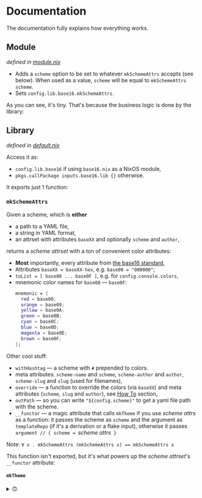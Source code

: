 # Documentation

The documentation fully explains how everything works.

## Module
_defined in [module.nix](module.nix)_

- Adds a `scheme` option to be set to whatever `mkSchemeAttrs` accepts (see below).
  When used as a value, `scheme` will be equal to `mkSchemeAttrs scheme`.
- Sets `config.lib.base16.mkSchemeAttrs`.

As you can see, it's tiny. That's because the business logic is done by the library:

## Library
_defined in [default.nix](default.nix)_

Access it as:
- `config.lib.base16` if using `base16.nix` as a NixOS module,
- `pkgs.callPackage inputs.base16.lib {}` otherwise.

It exports just 1 function:

### `mkSchemeAttrs`

Given a scheme, which is **either**
- a path to a YAML file,
- a string in YAML format,
- an attrset with attributes `baseXX` and optionally `scheme` and `author`,

returns a _scheme attrset_ with a ton of convenient color attributes:

- **Most** importantly, every attribute from [the base16 standard](https://github.com/base16-project/base16/blob/main/builder.md#template-variables),
- Attributes `baseXX = baseXX-hex`, e.g. `base00 = "000000"`;
- `toList = [ base00 ... base0F ]`, e.g. for `config.console.colors`,
- mnemonic color names for `base08` — `base0F`:
  ```nix
  mnemonic = {
    red = base08;
    orange = base09;
    yellow = base0A;
    green = base0B;
    cyan = base0C;
    blue = base0D;
    magenta = base0E;
    brown = base0F;
  };
  ```

Other cool stuff:
- `withHashtag` — a scheme with `#` prepended to colors.
- meta attributes: `scheme-name` and `scheme`, `scheme-author` and `author`, `scheme-slug` and `slug` (used for filenames),
- `override` — a function to override the colors (via `baseXX`)
  and meta attributes (`scheme`, `slug` and `author`), see [How To](README.md#-how-to) section,
- `outPath` — so you can write `"${config.scheme}"` to get a yaml file path with the scheme.
- `__functor` — a magic attribute that calls `mkTheme` if you use _scheme attrs_ as a function:
  it passes the scheme as `scheme` and the argument as `templateRepo` (if it's a derivation or a flake input),
  otherwise it passes `argument // { scheme = `_scheme attrs_` }`

Note: `∀ x . mkSchemeAttrs (mkSchemeAttrs x) == mkSchemeAttrs x`
</blockquote></details>

This function isn't exported, but it's what powers up the _scheme attrset_'s `__functor` attribute:

#### `mkTheme`
<details><summary>🙃</summary><blockquote>

Builds a theme file from a scheme and a template and returns its path.
If you don't supply `templateRepo`, then supply both `template` and `extension`.

```nix
mkTheme = {
  # A scheme attrset returned from `mkSchemeAttrs` function.
  scheme,
  # A directory with a `templates` subdirectory (containing templates and a `config.yaml` file)
  # (e.g. a flake input of a template repository).
  templateRepo ? null,
  # Name of the template to lookup in templateRepo.
  # Must be one of the top-level targets from `${templateRepo}/templates/config.yaml` and
  # correspond to a template `${templateRepo}/templates/${targetTemplate}.mustache`.
  target ? "default",
  # A string with mustache template.
  # If is `null`, then `${templateRepo}/templates/${targetTemplate}.mustache` is used.
  template ? null,
  # An extension (e.g. ".config") with which to save the resulting theme file.
  # If is `null` and `templateRepo` is passed, the extension will be grabbed from there,
  # otherwise it's an empty string
  extension ? null,
}:
